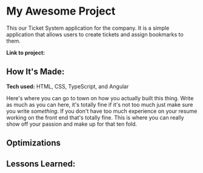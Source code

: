 
# My Awesome Project
This our Ticket System application for the company. It is a simple application that allows users to create tickets and assign bookmarks to them.

**Link to project:** 



## How It's Made:

**Tech used:** HTML, CSS, TypeScript, and Angular




Here's where you can go to town on how you actually built this thing. Write as much as you can here, it's totally fine if it's not too much just make sure you write *something*. If you don't have too much experience on your resume working on the front end that's totally fine. This is where you can really show off your passion and make up for that ten fold.

## Optimizations



## Lessons Learned:



